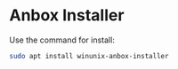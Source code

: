 # Anbox Installer

Use the command for install:

``` bash
sudo apt install winunix-anbox-installer
```
